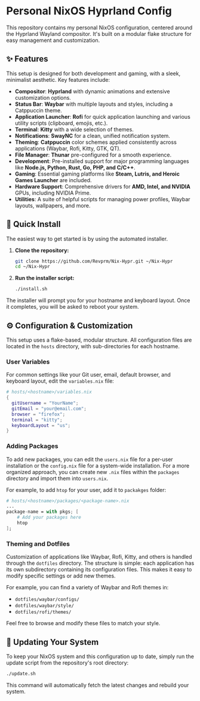 # Personal NixOS Hyprland Config

This repository contains my personal NixOS configuration, centered around the Hyprland Wayland compositor. It's built on a modular flake structure for easy management and customization.

## ✨ Features

This setup is designed for both development and gaming, with a sleek, minimalist aesthetic. Key features include:

  * **Compositor**: **Hyprland** with dynamic animations and extensive customization options.
  * **Status Bar**: **Waybar** with multiple layouts and styles, including a Catppuccin theme.
  * **Application Launcher**: **Rofi** for quick application launching and various utility scripts (clipboard, emojis, etc.).
  * **Terminal**: **Kitty** with a wide selection of themes.
  * **Notifications**: **SwayNC** for a clean, unified notification system.
  * **Theming**: **Catppuccin** color schemes applied consistently across applications (Waybar, Rofi, Kitty, GTK, QT).
  * **File Manager**: **Thunar** pre-configured for a smooth experience.
  * **Development**: Pre-installed support for major programming languages like **Node.js, Python, Rust, Go, PHP, and C/C++**.
  * **Gaming**: Essential gaming platforms like **Steam, Lutris, and Heroic Games Launcher** are included.
  * **Hardware Support**: Comprehensive drivers for **AMD, Intel, and NVIDIA** GPUs, including NVIDIA Prime.
  * **Utilities**: A suite of helpful scripts for managing power profiles, Waybar layouts, wallpapers, and more.

## 🚀 Quick Install

The easiest way to get started is by using the automated installer.

1.  **Clone the repository:**

    ```bash
    git clone https://github.com/Revprm/Nix-Hypr.git ~/Nix-Hypr
    cd ~/Nix-Hypr
    ```

2.  **Run the installer script:**

    ```bash
    ./install.sh
    ```

The installer will prompt you for your hostname and keyboard layout. Once it completes, you will be asked to reboot your system.

## ⚙️ Configuration & Customization

This setup uses a flake-based, modular structure. All configuration files are located in the `hosts` directory, with sub-directories for each hostname.

### User Variables

For common settings like your Git user, email, default browser, and keyboard layout, edit the `variables.nix` file:

```nix
# hosts/<hostname>/variables.nix
{
  gitUsername = "YourName";
  gitEmail = "your@email.com";
  browser = "firefox";
  terminal = "kitty";
  keyboardLayout = "us";
}
```

### Adding Packages

To add new packages, you can edit the `users.nix` file for a per-user installation or the `config.nix` file for a system-wide installation. For a more organized approach, you can create new `.nix` files within the `packages` directory and import them into `users.nix`.

For example, to add `htop` for your user, add it to `packakges` folder:

```nix
# hosts/<hostname>/packages/<package-name>.nix
...
package-name = with pkgs; [
    # Add your packages here
    htop
];
```

### Theming and Dotfiles

Customization of applications like Waybar, Rofi, Kitty, and others is handled through the `dotfiles` directory. The structure is simple: each application has its own subdirectory containing its configuration files. This makes it easy to modify specific settings or add new themes.

For example, you can find a variety of Waybar and Rofi themes in:

  * `dotfiles/waybar/configs/`
  * `dotfiles/waybar/style/`
  * `dotfiles/rofi/themes/`

Feel free to browse and modify these files to match your style.

## 🔄 Updating Your System

To keep your NixOS system and this configuration up to date, simply run the update script from the repository's root directory:

```bash
./update.sh
```

This command will automatically fetch the latest changes and rebuild your system.